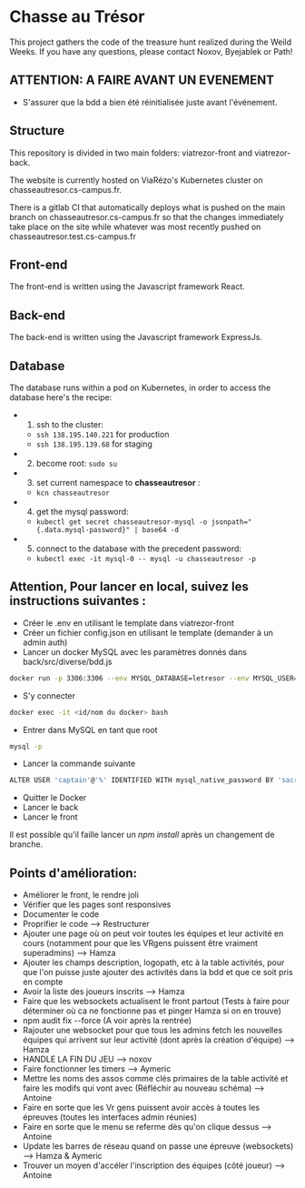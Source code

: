 # Chasse au Trésor

This project gathers the code of the treasure hunt realized during the Weild Weeks.
If you have any questions, please contact Noxov, Byejablek or Path!

## ATTENTION: A FAIRE AVANT UN EVENEMENT

- S'assurer que la bdd a bien été réinitialisée juste avant l'événement.

## Structure

This repository is divided in two main folders: viatrezor-front and viatrezor-back.

The website is currently hosted on ViaRézo's Kubernetes cluster on chasseautresor.cs-campus.fr.

There is a gitlab CI that automatically deploys what is pushed on the main branch on chasseautresor.cs-campus.fr so that the changes immediately take place on the site while whatever was most recently pushed on chasseautresor.test.cs-campus.fr

## Front-end

The front-end is written using the Javascript framework React.

## Back-end

The back-end is written using the Javascript framework ExpressJs.

## Database

The database runs within a pod on Kubernetes, in order to access the database here's the recipe:

- 1. ssh to the cluster:

  - `ssh 138.195.140.221` for production
  - `ssh 138.195.139.68` for staging

- 2. become root: `sudo su`
- 3. set current namespace to **chasseautresor** :

  - `kcn chasseautresor`

- 4. get the mysql password:

  - `kubectl get secret chasseautresor-mysql -o jsonpath="{.data.mysql-password}" | base64 -d`

- 5. connect to the database with the precedent password:

  - `kubectl exec -it mysql-0 -- mysql -u chasseautresor -p`

## Attention, Pour lancer en local, suivez les instructions suivantes :

- Créer le .env en utilisant le template dans viatrezor-front
- Créer un fichier config.json en utilisant le template (demander à un admin auth)
- Lancer un docker MySQL avec les paramètres donnés dans back/src/diverse/bdd.js

```bash
docker run -p 3306:3306 --env MYSQL_DATABASE=letresor --env MYSQL_USER=captain --env MYSQL_PASSWORD=sacrebleu --env MYSQL_ROOT_PASSWORD=poney -d mysql
```

- S'y connecter

```bash
docker exec -it <id/nom du docker> bash
```

- Entrer dans MySQL en tant que root

```bash
mysql -p
```

- Lancer la commande suivante

```bash
ALTER USER 'captain'@'%' IDENTIFIED WITH mysql_native_password BY 'sacrebleu';
```

- Quitter le Docker
- Lancer le back
- Lancer le front

Il est possible qu'il faille lancer un _npm install_ après un changement de branche.

## Points d'amélioration:

- Améliorer le front, le rendre joli
- Vérifier que les pages sont responsives
- Documenter le code
- Proprifier le code --> Restructurer
- Ajouter une page où on peut voir toutes les équipes et leur activité en cours (notamment pour que les VRgens puissent être vraiment superadmins) --> Hamza
- Ajouter les champs description, logopath, etc à la table activités, pour que l'on puisse juste ajouter des activités dans la bdd et que ce soit pris en compte
- Avoir la liste des joueurs inscrits --> Hamza
- Faire que les websockets actualisent le front partout (Tests à faire pour déterminer où ca ne fonctionne pas et pinger Hamza si on en trouve)
- npm audit fix --force (A voir après la rentrée)
- Rajouter une websocket pour que tous les admins fetch les nouvelles équipes qui arrivent sur leur activité (dont après la création d'équipe) --> Hamza
- HANDLE LA FIN DU JEU --> noxov
- Faire fonctionner les timers --> Aymeric
- Mettre les noms des assos comme clés primaires de la table activité et faire les modifs qui vont avec (Réfléchir au nouveau schéma) --> Antoine
- Faire en sorte que les Vr gens puissent avoir accès à toutes les épreuves (toutes les interfaces admin réunies)
- Faire en sorte que le menu se referme dès qu'on clique dessus --> Antoine
- Update les barres de réseau quand on passe une épreuve (websockets) --> Hamza & Aymeric
- Trouver un moyen d'accéler l'inscription des équipes (côté joueur) --> Antoine
